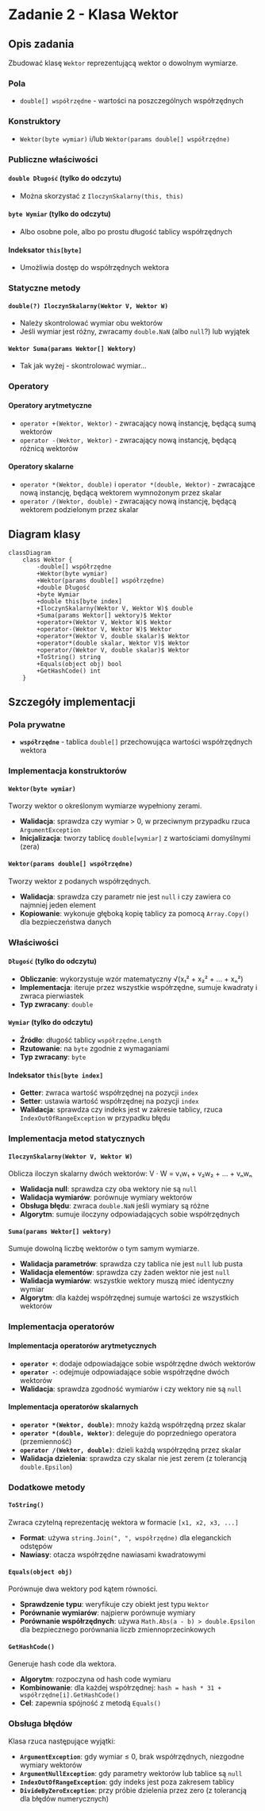# Zadanie 2 - Klasa Wektor

## Opis zadania

Zbudować klasę `Wektor` reprezentującą wektor o dowolnym wymiarze.

### Pola

- `double[] współrzędne` - wartości na poszczególnych współrzędnych

### Konstruktory

- `Wektor(byte wymiar)` i/lub `Wektor(params double[] współrzędne)`

### Publiczne właściwości

#### `double Długość` (tylko do odczytu)

- Można skorzystać z `IloczynSkalarny(this, this)`

#### `byte Wymiar` (tylko do odczytu)

- Albo osobne pole, albo po prostu długość tablicy współrzędnych

#### Indeksator `this[byte]`

- Umożliwia dostęp do współrzędnych wektora

### Statyczne metody

#### `double(?) IloczynSkalarny(Wektor V, Wektor W)`

- Należy skontrolować wymiar obu wektorów
- Jeśli wymiar jest różny, zwracamy `double.NaN` (albo `null`?) lub wyjątek

#### `Wektor Suma(params Wektor[] Wektory)`

- Tak jak wyżej - skontrolować wymiar...

### Operatory

#### Operatory arytmetyczne

- `operator +(Wektor, Wektor)` - zwracający nową instancję, będącą sumą wektorów
- `operator -(Wektor, Wektor)` - zwracający nową instancję, będącą różnicą wektorów

#### Operatory skalarne

- `operator *(Wektor, double)` i `operator *(double, Wektor)` - zwracające nową instancję, będącą wektorem wymnożonym przez skalar
- `operator /(Wektor, double)` - zwracający nową instancję, będącą wektorem podzielonym przez skalar

## Diagram klasy

```mermaid
classDiagram
    class Wektor {
        -double[] współrzędne
        +Wektor(byte wymiar)
        +Wektor(params double[] współrzędne)
        +double Długość
        +byte Wymiar
        +double this[byte index]
        +IloczynSkalarny(Wektor V, Wektor W)$ double
        +Suma(params Wektor[] wektory)$ Wektor
        +operator+(Wektor V, Wektor W)$ Wektor
        +operator-(Wektor V, Wektor W)$ Wektor
        +operator*(Wektor V, double skalar)$ Wektor
        +operator*(double skalar, Wektor V)$ Wektor
        +operator/(Wektor V, double skalar)$ Wektor
        +ToString() string
        +Equals(object obj) bool
        +GetHashCode() int
    }
```

## Szczegóły implementacji

### Pola prywatne

- **`współrzędne`** - tablica `double[]` przechowująca wartości współrzędnych wektora

### Implementacja konstruktorów

#### `Wektor(byte wymiar)`

Tworzy wektor o określonym wymiarze wypełniony zerami.

- **Walidacja**: sprawdza czy wymiar > 0, w przeciwnym przypadku rzuca `ArgumentException`
- **Inicjalizacja**: tworzy tablicę `double[wymiar]` z wartościami domyślnymi (zera)

#### `Wektor(params double[] współrzędne)`

Tworzy wektor z podanych współrzędnych.

- **Walidacja**: sprawdza czy parametr nie jest `null` i czy zawiera co najmniej jeden element
- **Kopiowanie**: wykonuje głęboką kopię tablicy za pomocą `Array.Copy()` dla bezpieczeństwa danych

### Właściwości

#### `Długość` (tylko do odczytu)

- **Obliczanie**: wykorzystuje wzór matematyczny √(x₁² + x₂² + ... + xₙ²)
- **Implementacja**: iteruje przez wszystkie współrzędne, sumuje kwadraty i zwraca pierwiastek
- **Typ zwracany**: `double`

#### `Wymiar` (tylko do odczytu)

- **Źródło**: długość tablicy `współrzędne.Length`
- **Rzutowanie**: na `byte` zgodnie z wymaganiami
- **Typ zwracany**: `byte`

#### Indeksator `this[byte index]`

- **Getter**: zwraca wartość współrzędnej na pozycji `index`
- **Setter**: ustawia wartość współrzędnej na pozycji `index`
- **Walidacja**: sprawdza czy indeks jest w zakresie tablicy, rzuca `IndexOutOfRangeException` w przypadku błędu

### Implementacja metod statycznych

#### `IloczynSkalarny(Wektor V, Wektor W)`

Oblicza iloczyn skalarny dwóch wektorów: V · W = v₁w₁ + v₂w₂ + ... + vₙwₙ

- **Walidacja null**: sprawdza czy oba wektory nie są `null`
- **Walidacja wymiarów**: porównuje wymiary wektorów
- **Obsługa błędu**: zwraca `double.NaN` jeśli wymiary są różne
- **Algorytm**: sumuje iloczyny odpowiadających sobie współrzędnych

#### `Suma(params Wektor[] wektory)`

Sumuje dowolną liczbę wektorów o tym samym wymiarze.

- **Walidacja parametrów**: sprawdza czy tablica nie jest `null` lub pusta
- **Walidacja elementów**: sprawdza czy żaden wektor nie jest `null`
- **Walidacja wymiarów**: wszystkie wektory muszą mieć identyczny wymiar
- **Algorytm**: dla każdej współrzędnej sumuje wartości ze wszystkich wektorów

### Implementacja operatorów

#### Implementacja operatorów arytmetycznych

- **`operator +`**: dodaje odpowiadające sobie współrzędne dwóch wektorów
- **`operator -`**: odejmuje odpowiadające sobie współrzędne dwóch wektorów
- **Walidacja**: sprawdza zgodność wymiarów i czy wektory nie są `null`

#### Implementacja operatorów skalarnych

- **`operator *(Wektor, double)`**: mnoży każdą współrzędną przez skalar
- **`operator *(double, Wektor)`**: deleguje do poprzedniego operatora (przemienność)
- **`operator /(Wektor, double)`**: dzieli każdą współrzędną przez skalar
- **Walidacja dzielenia**: sprawdza czy skalar nie jest zerem (z tolerancją `double.Epsilon`)

### Dodatkowe metody

#### `ToString()`

Zwraca czytelną reprezentację wektora w formacie `[x1, x2, x3, ...]`

- **Format**: używa `string.Join(", ", współrzędne)` dla eleganckich odstępów
- **Nawiasy**: otacza współrzędne nawiasami kwadratowymi

#### `Equals(object obj)`

Porównuje dwa wektory pod kątem równości.

- **Sprawdzenie typu**: weryfikuje czy obiekt jest typu `Wektor`
- **Porównanie wymiarów**: najpierw porównuje wymiary
- **Porównanie współrzędnych**: używa `Math.Abs(a - b) > double.Epsilon` dla bezpiecznego porównania liczb zmiennoprzecinkowych

#### `GetHashCode()`

Generuje hash code dla wektora.

- **Algorytm**: rozpoczyna od hash code wymiaru
- **Kombinowanie**: dla każdej współrzędnej: `hash = hash * 31 + współrzędne[i].GetHashCode()`
- **Cel**: zapewnia spójność z metodą `Equals()`

### Obsługa błędów

Klasa rzuca następujące wyjątki:

- **`ArgumentException`**: gdy wymiar ≤ 0, brak współrzędnych, niezgodne wymiary wektorów
- **`ArgumentNullException`**: gdy parametry wektorów lub tablice są `null`
- **`IndexOutOfRangeException`**: gdy indeks jest poza zakresem tablicy
- **`DivideByZeroException`**: przy próbie dzielenia przez zero (z tolerancją dla błędów numerycznych)
